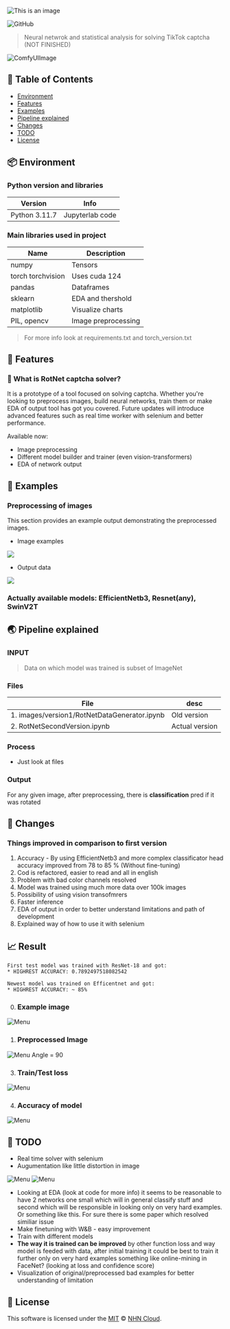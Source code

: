 ![This is an image](images/version2/banner.png)

![GitHub](https://img.shields.io/github/license/DFGANDP/StyleGan2-Ada_Encoder_projector)

> Neural netwrok and statistical analysis for solving TikTok captcha (NOT FINISHED)

![ComfyUIImage](images/version2/output_image_with_angle_text.png)




## 🚩 Table of Contents

- [Environment](#-environment)
- [Features](#-features)
- [Examples](#-examples)
- [Pipeline explained](#-pipeline-explained)
- [Changes](#-changes)
- [TODO](#-todo)
- [License](#-license)





## 📦 Environment

### Python version and libraries

| Version | Info |
| --- | --- |
|Python 3.11.7 | Jupyterlab code |

### Main libraries used in project

| Name | Description |
| --- | --- |
| numpy | Tensors |
| torch torchvision | Uses cuda 124 |
| pandas | Dataframes |
| sklearn | EDA and thershold |
| matplotlib | Visualize charts |
| PIL, opencv | Image preprocessing |


> For more info look at requirements.txt and torch_version.txt


## 🎨 Features

### 🤖 What is RotNet captcha solver?
It is a prototype of a tool focused on solving captcha. Whether you're looking to preprocess images, build neural networks, train them or make EDA of output tool has got you covered. Future updates will introduce advanced features such as real time worker with selenium and better performance.

Available now:
* Image preprocessing
* Different model builder and trainer (even vision-transformers) 
* EDA of network output


## 🐾 Examples

### Preprocessing of images
This section provides an example output demonstrating the preprocessed images.

* Image examples

<img src="images/version2/PreprocessedImages.png" />

* Output data 

<img src="images/version2/inference.png" />


### Actually available models: EfficientNetb3, Resnet(any), SwinV2T


## 🌏 Pipeline explained

### INPUT
> Data on which model was trained is subset of ImageNet 


### Files
| File | desc |
| --- | --- |
|1. images/version1/RotNetDataGenerator.ipynb | Old version
|2. RotNetSecondVersion.ipynb| Actual version


### Process
* Just look at files


### Output
For any given image, after preprocessing, there is **classification** pred if it was rotated



## 🔧 Changes

### Things improved in comparison to first version

1. Accuracy - By using EfficientNetb3 and more complex classificator head accuracy improved from 78 to 85 % (Without fine-tuning)
2. Cod is refactored, easier to read and all in english
3. Problem with bad color channels resolved 
4. Model was trained using much more data over 100k images
5. Possibility of using vision transofmrers 
6. Faster inference 
7. EDA of output in order to better understand limitations and path of development
8. Explained way of how to use it with selenium



## 📈 Result
```
First test model was trained with ResNet-18 and got:
* HIGHREST ACCURACY: 0.7892497518082542

Newest model was trained on Efficentnet and got:
* HIGHREST ACCURACY: ~ 85%
```

0. ### Example image
![Menu](images/version1/image.jpg)

1. ### Preprocessed Image
![Menu](images/version1/preprocessed.jpg)
Angle = 90

3. ### Train/Test loss
![Menu](images/version2/testloss.png)

4. ### Accuracy of model
![Menu](images/version2/accuracy.png)



## 💬 TODO

* Real time solver with selenium
* Augumentation like little distortion in image

![Menu](images/version2/DistirbutionFN.png)
![Menu](images/version2/Confidence.png)

* Looking at EDA (look at code for more info) it seems to be reasonable to have 2 networks one small which will in general classify stuff and second which will be responsible in looking only on very hard examples. Or something like this. For sure there is some paper which resolved similiar issue
* Make finetuning with W&B - easy improvement 
* Train with different models
* **The way it is trained can be improved** by other function loss and way model is feeded with data, after initial training it could be best to train it further only on very hard examples something like online-mining in FaceNet? (looking at loss and confidence score)
* Visualization of original/preprocessed bad examples for better understanding of limitation 

## 📜 License

This software is licensed under the [MIT](https://github.com/nhn/tui.editor/blob/master/LICENSE) © [NHN Cloud](https://github.com/nhn).

